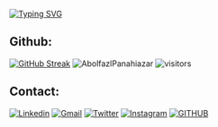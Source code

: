 [![Typing SVG](https://readme-typing-svg.herokuapp.com/?lines=Hello+World+!+I'm+Abolfazl)](https://git.io/typing-svg)
<!-- ![](https://raw.githubusercontent.com/kvssankar/kvssankar/main/programmer.gif) -->

 ## Github:
[![GitHub Streak](https://github-readme-streak-stats.herokuapp.com/?user=AbolfazlPanahiazar&theme=dark)](https://git.io/streak-stats)
![AbolfazlPanahiazar](https://github-readme-stats.vercel.app/api?username=AbolfazlPanahiazar&show_icons=true&count_private=true)
![visitors](https://visitor-badge.glitch.me/badge?page_id=AbolfazlPanahiazar&left_color=orange&right_color=blue)

 ## Contact:
[![Linkedin](https://img.shields.io/badge/linkedin-%230073AF.svg?style=for-the-badge&logo=linkedin&logoColor=white)](https://www.linkedin.com/in/abolfazlpanahiazar)
[![Gmail](https://img.shields.io/badge/-Gmail-c14438?style=for-the-badge&logo=Gmail&logoColor=white)](mailto:abolfazlpanahiazar@gmail.com)
[![Twitter](https://img.shields.io/badge/Twitter-%231DA1F2.svg?style=for-the-badge&logo=Twitter&logoColor=white)](https://www.twitter.com/abolitionistic)
[![Instagram](https://img.shields.io/badge/Instagram-%23E4405F.svg?style=for-the-badge&logo=Instagram&logoColor=white)](https://www.instagram.com/abolfazl.panahiazar)
[![GITHUB](https://img.shields.io/badge/github-%23121011.svg?style=for-the-badge&logo=github&logoColor=black&color=white)](https://github.com/AbolfazlPanahiazar/)
